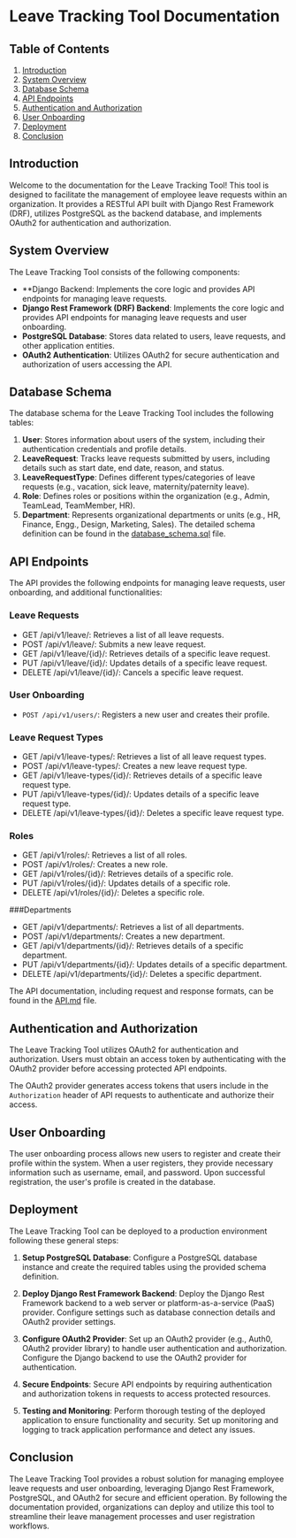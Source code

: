 # Leave Tracking Tool Documentation

## Table of Contents

1. [Introduction](#introduction)
2. [System Overview](#system-overview)
3. [Database Schema](#database-schema)
4. [API Endpoints](#api-endpoints)
5. [Authentication and Authorization](#authentication-and-authorization)
6. [User Onboarding](#user-onboarding)
7. [Deployment](#deployment)
8. [Conclusion](#conclusion)

## Introduction

Welcome to the documentation for the Leave Tracking Tool! This tool is designed to facilitate the management of employee leave requests within an organization. It provides a RESTful API built with Django Rest Framework (DRF), utilizes PostgreSQL as the backend database, and implements OAuth2 for authentication and authorization.

## System Overview

The Leave Tracking Tool consists of the following components:

- **Django Backend: Implements the core logic and provides API endpoints for managing leave requests.
- **Django Rest Framework (DRF) Backend**: Implements the core logic and provides API endpoints for managing leave requests and user onboarding.
- **PostgreSQL Database**: Stores data related to users, leave requests, and other application entities.
- **OAuth2 Authentication**: Utilizes OAuth2 for secure authentication and authorization of users accessing the API.

## Database Schema

The database schema for the Leave Tracking Tool includes the following tables:

1. **User**: Stores information about users of the system, including their authentication credentials and profile details.
2. **LeaveRequest**: Tracks leave requests submitted by users, including details such as start date, end date, reason, and status.
3. **LeaveRequestType**: Defines different types/categories of leave requests (e.g., vacation, sick leave, maternity/paternity leave).
4. **Role**: Defines roles or positions within the organization (e.g., Admin, TeamLead, TeamMember, HR).
5. **Department**: Represents organizational departments or units (e.g., HR, Finance, Engg., Design, Marketing, Sales).
The detailed schema definition can be found in the [database_schema.sql](database_schema.sql) file.

## API Endpoints

The API provides the following endpoints for managing leave requests, user onboarding, and additional functionalities:

### Leave Requests

- GET /api/v1/leave/: Retrieves a list of all leave requests.
- POST /api/v1/leave/: Submits a new leave request.
- GET /api/v1/leave/{id}/: Retrieves details of a specific leave request.
- PUT /api/v1/leave/{id}/: Updates details of a specific leave request.
- DELETE /api/v1/leave/{id}/: Cancels a specific leave request.

### User Onboarding

- `POST /api/v1/users/`: Registers a new user and creates their profile.

### Leave Request Types

- GET /api/v1/leave-types/: Retrieves a list of all leave request types.
- POST /api/v1/leave-types/: Creates a new leave request type.
- GET /api/v1/leave-types/{id}/: Retrieves details of a specific leave request type.
- PUT /api/v1/leave-types/{id}/: Updates details of a specific leave request type.
- DELETE /api/v1/leave-types/{id}/: Deletes a specific leave request type.

### Roles

- GET /api/v1/roles/: Retrieves a list of all roles.
- POST /api/v1/roles/: Creates a new role.
- GET /api/v1/roles/{id}/: Retrieves details of a specific role.
- PUT /api/v1/roles/{id}/: Updates details of a specific role.
- DELETE /api/v1/roles/{id}/: Deletes a specific role.

###Departments

- GET /api/v1/departments/: Retrieves a list of all departments.
- POST /api/v1/departments/: Creates a new department.
- GET /api/v1/departments/{id}/: Retrieves details of a specific department.
- PUT /api/v1/departments/{id}/: Updates details of a specific department.
- DELETE /api/v1/departments/{id}/: Deletes a specific department.

The API documentation, including request and response formats, can be found in the [API.md](API.md) file.

## Authentication and Authorization

The Leave Tracking Tool utilizes OAuth2 for authentication and authorization. Users must obtain an access token by authenticating with the OAuth2 provider before accessing protected API endpoints.

The OAuth2 provider generates access tokens that users include in the `Authorization` header of API requests to authenticate and authorize their access.

## User Onboarding

The user onboarding process allows new users to register and create their profile within the system. When a user registers, they provide necessary information such as username, email, and password. Upon successful registration, the user's profile is created in the database.

## Deployment

The Leave Tracking Tool can be deployed to a production environment following these general steps:

1. **Setup PostgreSQL Database**: Configure a PostgreSQL database instance and create the required tables using the provided schema definition.

2. **Deploy Django Rest Framework Backend**: Deploy the Django Rest Framework backend to a web server or platform-as-a-service (PaaS) provider. Configure settings such as database connection details and OAuth2 provider settings.

3. **Configure OAuth2 Provider**: Set up an OAuth2 provider (e.g., Auth0, OAuth2 provider library) to handle user authentication and authorization. Configure the Django backend to use the OAuth2 provider for authentication.

4. **Secure Endpoints**: Secure API endpoints by requiring authentication and authorization tokens in requests to access protected resources.

5. **Testing and Monitoring**: Perform thorough testing of the deployed application to ensure functionality and security. Set up monitoring and logging to track application performance and detect any issues.

## Conclusion

The Leave Tracking Tool provides a robust solution for managing employee leave requests and user onboarding, leveraging Django Rest Framework, PostgreSQL, and OAuth2 for secure and efficient operation. By following the documentation provided, organizations can deploy and utilize this tool to streamline their leave management processes and user registration workflows.
